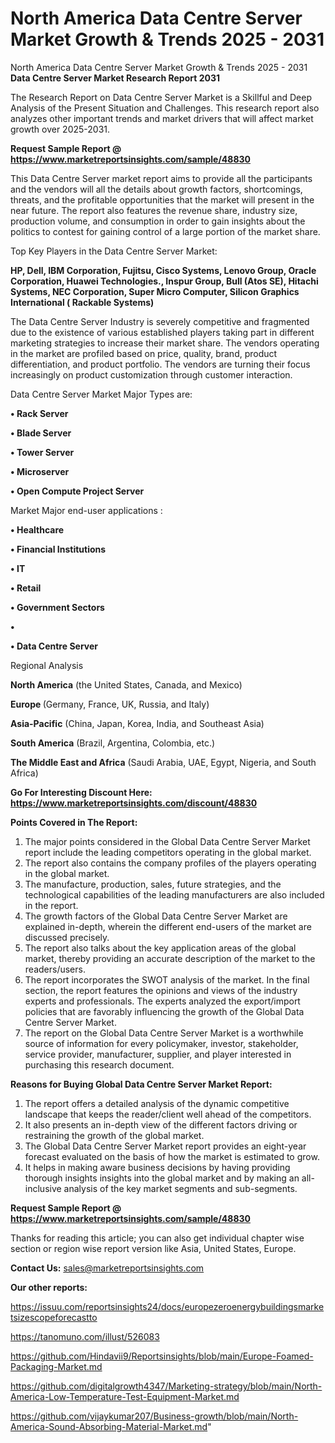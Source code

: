 # North America Data Centre Server Market Growth & Trends 2025 - 2031
North America Data Centre Server Market Growth & Trends 2025 - 2031
<strong>Data Centre Server Market Research Report 2031</strong>

The Research Report on Data Centre Server Market is a Skillful and Deep Analysis of the Present Situation and Challenges. This research report also analyzes other important trends and market drivers that will affect market growth over 2025-2031.

<strong>Request Sample Report @ <a href=https://www.marketreportsinsights.com/sample/48830>https://www.marketreportsinsights.com/sample/48830</a></strong>

This Data Centre Server market report aims to provide all the participants and the vendors will all the details about growth factors, shortcomings, threats, and the profitable opportunities that the market will present in the near future. The report also features the revenue share, industry size, production volume, and consumption in order to gain insights about the politics to contest for gaining control of a large portion of the market share.

Top Key Players in the Data Centre Server Market:

<strong>HP, Dell, IBM Corporation, Fujitsu, Cisco Systems, Lenovo Group, Oracle Corporation, Huawei Technologies., Inspur Group, Bull (Atos SE), Hitachi Systems, NEC Corporation, Super Micro Computer, Silicon Graphics International ( Rackable Systems)</strong>

The Data Centre Server Industry is severely competitive and fragmented due to the existence of various established players taking part in different marketing strategies to increase their market share. The vendors operating in the market are profiled based on price, quality, brand, product differentiation, and product portfolio. The vendors are turning their focus increasingly on product customization through customer interaction.

Data Centre Server Market Major Types are:

<strong>•  Rack Server

•  Blade Server

•  Tower Server

•  Microserver

•  Open Compute Project Server</strong>

Market Major end-user applications :

<strong>•  Healthcare

•  Financial Institutions

•  IT

•  Retail

•  Government Sectors

•  

•  Data Centre Server</strong>

Regional Analysis

</u><strong><b>North America</b></strong> (the United States, Canada, and Mexico)

<strong><b>Europe </b></strong>(Germany, France, UK, Russia, and Italy)

<strong><b>Asia-Pacific</b></strong> (China, Japan, Korea, India, and Southeast Asia)

<strong><b>South America</b></strong> (Brazil, Argentina, Colombia, etc.)

<strong><b>The Middle East and Africa</b></strong> (Saudi Arabia, UAE, Egypt, Nigeria, and South Africa)

<strong>Go For Interesting Discount Here: <a href=https://www.marketreportsinsights.com/discount/48830>https://www.marketreportsinsights.com/discount/48830</a></strong>

<strong>Points Covered in The Report:</strong>
<ol>
  <li>The major points considered in the Global Data Centre Server Market report include the leading competitors operating in the global market.</li>
  <li>The report also contains the company profiles of the players operating in the global market.</li>
  <li>The manufacture, production, sales, future strategies, and the technological capabilities of the leading manufacturers are also included in the report.</li>
  <li>The growth factors of the Global Data Centre Server Market are explained in-depth, wherein the different end-users of the market are discussed precisely.</li>
  <li>The report also talks about the key application areas of the global market, thereby providing an accurate description of the market to the readers/users.</li>
  <li>The report incorporates the SWOT analysis of the market. In the final section, the report features the opinions and views of the industry experts and professionals. The experts analyzed the export/import policies that are favorably influencing the growth of the Global Data Centre Server Market.</li>
  <li>The report on the Global Data Centre Server Market is a worthwhile source of information for every policymaker, investor, stakeholder, service provider, manufacturer, supplier, and player interested in purchasing this research document.</li>
</ol>
<strong>Reasons for Buying Global Data Centre Server Market Report:</strong>

<ol>
  <li>The report offers a detailed analysis of the dynamic competitive landscape that keeps the reader/client well ahead of the competitors.</li>
  <li>It also presents an in-depth view of the different factors driving or restraining the growth of the global market.</li>
  <li>The Global Data Centre Server Market report provides an eight-year forecast evaluated on the basis of how the market is estimated to grow.</li>
  <li>It helps in making aware business decisions by having providing thorough insights insights into the global market and by making an all-inclusive analysis of the key market segments and sub-segments.</li>
</ol>
<strong>Request Sample Report @ <a href=https://www.marketreportsinsights.com/sample/48830>https://www.marketreportsinsights.com/sample/48830</a></strong>


Thanks for reading this article; you can also get individual chapter wise section or region wise report version like Asia, United States, Europe.

<strong>Contact Us:</strong>
sales@marketreportsinsights.com

<strong>Our other reports:</strong>

<a href=https://issuu.com/reportsinsights24/docs/europezeroenergybuildingsmarketsizescopeforecastto>https://issuu.com/reportsinsights24/docs/europezeroenergybuildingsmarketsizescopeforecastto</a>

<a href=https://tanomuno.com/illust/526083>https://tanomuno.com/illust/526083</a>

<a href=https://github.com/Hindavii9/Reportsinsights/blob/main/Europe-Foamed-Packaging-Market.md>https://github.com/Hindavii9/Reportsinsights/blob/main/Europe-Foamed-Packaging-Market.md</a>

<a href=https://github.com/digitalgrowth4347/Marketing-strategy/blob/main/North-America-Low-Temperature-Test-Equipment-Market.md>https://github.com/digitalgrowth4347/Marketing-strategy/blob/main/North-America-Low-Temperature-Test-Equipment-Market.md</a>

<a href=https://github.com/vijaykumar207/Business-growth/blob/main/North-America-Sound-Absorbing-Material-Market.md>https://github.com/vijaykumar207/Business-growth/blob/main/North-America-Sound-Absorbing-Material-Market.md</a>"
